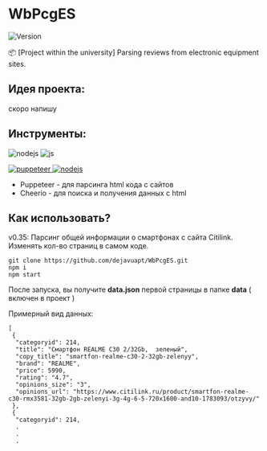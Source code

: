 # **WbPcgES**
![Version](https://img.shields.io/badge/version-0.37-3CB371)

📦 [Project within the university] Parsing reviews from electronic equipment sites.


## **Идея проекта:**

скоро напишу


## **Инструменты:**
<img src="https://img.shields.io/badge/Node.js-43853D?style=for-the-badge&logo=node.js&logoColor=white" alt="nodejs"/> <img src="https://img.shields.io/badge/JavaScript-323330?style=for-the-badge&logo=javascript&logoColor=F7DF1E" alt="js"/>

<a href="https://pptr.dev/">
<img src="https://img.shields.io/badge/Puppeteer-F0FFF0?style=for-the-badge&logo=Puppeteer&logoColor=3CB371" alt="puppeteer"/>
</a>
<a href="https://cheerio.js.org/index.html">
<img src="https://img.shields.io/badge/cheerio-F5F5DC?style=for-the-badge&logo=cheerio&logoColor=3CB371" alt="nodejs"/>
</a>

- Puppeteer - для парсинга html кода с сайтов
- Cheerio - для поиска и получения данных с html 

## **Как использовать?**

v0.35: Парсинг общей информации о смартфонах с сайта Citilink. Изменять кол-во страниц в самом коде.

```
git clone https://github.com/dejavuapt/WbPcgES.git
npm i
npm start
```

После запуска, вы получите **data.json** первой страницы в папке **data** ( включен в проект )

Примерный вид данных:

```
[
 {
  "categoryid": 214,
  "title": "Смартфон REALME C30 2/32Gb,  зеленый",
  "copy_title": "smartfon-realme-c30-2-32gb-zelenyy",
  "brand": "REALME",
  "price": 5990,
  "rating": "4.7",
  "opinions_size": "3",
  "opinions_url": "https://www.citilink.ru/product/smartfon-realme-c30-rmx3581-32gb-2gb-zelenyi-3g-4g-6-5-720x1600-and10-1783093/otzyvy/"
 },
 {
  "categoryid": 214,
  .
  .
  .
```